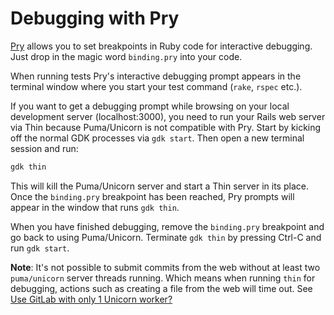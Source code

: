 # Debugging with Pry

[Pry](https://pryrepl.org/) allows you to set breakpoints in Ruby code
for interactive debugging. Just drop in the magic word `binding.pry` into your code.

When running tests Pry's interactive debugging prompt appears in the
terminal window where you start your test command (`rake`, `rspec` etc.).

If you want to get a debugging prompt while browsing on your local
development server (localhost:3000), you need to run your Rails web server via Thin
because Puma/Unicorn is not compatible with Pry. Start by kicking off the normal GDK processes via `gdk start`. Then open a new terminal session and run:

```sh
gdk thin
```

This will kill the Puma/Unicorn server and start a Thin server in its place. Once
the `binding.pry` breakpoint has been reached, Pry prompts will appear in the window
that runs `gdk thin`.

When you have finished debugging, remove the `binding.pry` breakpoint and go
back to using Puma/Unicorn. Terminate `gdk thin` by pressing Ctrl-C
and run `gdk start`.

**Note**: It's not possible to submit commits from the web without at least two `puma/unicorn` server threads running.  Which means when running `thin` for debugging, actions such as creating a file from the web will time out. See [Use GitLab with only 1 Unicorn worker?](https://gitlab.com/gitlab-org/gitlab/issues/14546)
